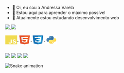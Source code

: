 - 👋 Oi, eu sou a Andressa Varela
- 👀 Estou aqui para aprender o máximo possível
- 🌱 Atualmente estou estudando desenvolvimento web

<div>
  <a href="https://github.com/andressavarela">
  <img height="180em" src="https://github-readme-stats.vercel.app/api?username=andressavarela&show_icons=true&theme=tokyonight&include_all_commits=true&count_private=true"/>
  <img height="180em" src="https://github-readme-stats.vercel.app/api/top-langs/?username=andressavarela&layout=compact&langs_count=7&theme=tokyonight"/>
</div>

<div style="display: inline_block"><br>
  <img align="center" alt="Andressa-Js" height="30" width="40" src="https://raw.githubusercontent.com/devicons/devicon/master/icons/javascript/javascript-plain.svg">
  <img align="center" alt="Rafa-HTML" height="30" width="40" src="https://raw.githubusercontent.com/devicons/devicon/master/icons/html5/html5-original.svg">
  <img align="center" alt="Rafa-CSS" height="30" width="40" src="https://raw.githubusercontent.com/devicons/devicon/master/icons/css3/css3-original.svg">
  <img align="center" alt="Rafa-Python" height="30" width="40" src="https://raw.githubusercontent.com/devicons/devicon/master/icons/python/python-original.svg">

  ##
 
<div> 
  <a href="https://www.linkedin.com/in/andressa-varela-b26bb1210" target="_blank"><img src="https://img.shields.io/badge/-LinkedIn-%230077B5?style=for-the-badge&logo=linkedin&logoColor=white" target="_blank"></a> 
  <a href = "mailto:andressaavarela@gmail.com"><img src="https://img.shields.io/badge/-Gmail-%23333?style=for-the-badge&logo=gmail&logoColor=white" target="_blank"></a>
  <a href="https://www.instagram.com/andressaavarela/" target="_blank"><img src="https://img.shields.io/badge/-Instagram-%23E4405F?style=for-the-badge&logo=instagram&logoColor=white" target="_blank"></a>
  <a href="https://twitter.com/aAndressaVarela" target="_blank"><img src="https://img.shields.io/badge/Twitter-1DA1F2?style=for-the-badge&logo=twitter&logoColor=white" target="_blank"></a>

![Snake animation](https://github.com/andressavarela/andressavarela/blob/output/github-contribution-grid-snake.svg)
 
</div>
